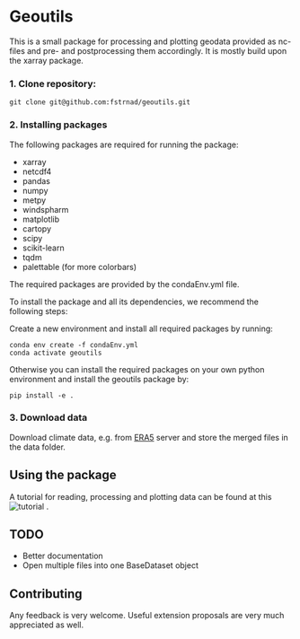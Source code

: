 # Geoutils

This is a small package for processing and plotting geodata provided as nc-files and pre- and postprocessing them accordingly.
It is mostly build upon the xarray package.

### 1. Clone repository:
```
git clone git@github.com:fstrnad/geoutils.git
```

### 2. Installing packages
The following packages are required for running the package:
- xarray
- netcdf4
- pandas
- numpy
- metpy
- windspharm
- matplotlib
- cartopy
- scipy
- scikit-learn
- tqdm
- palettable (for more colorbars)

The required packages are provided by the condaEnv.yml file.

To install the package and all its dependencies, we recommend the following steps:

Create a new environment and install all required packages by running:
```
conda env create -f condaEnv.yml
conda activate geoutils
```

Otherwise you can install the required packages on your own python environment and install the geoutils package by:
```
pip install -e .
```

### 3. Download data
Download climate data, e.g. from [ERA5](https://cds.climate.copernicus.eu/cdsapp#!/dataset/reanalysis-era5-pressure-levels?tab=overview) server and store the merged files in the data folder.
## Using the package

A tutorial for reading, processing and plotting data can be found at this ![tutorial](tutorials/plotting_tutorial.ipynb) .




## TODO
- Better documentation
- Open multiple files into one BaseDataset object

## Contributing

Any feedback is very welcome. Useful extension proposals are very much appreciated as well.




